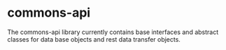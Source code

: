 # commons-api
The commons-api library currently contains base interfaces and abstract classes for data base objects and rest data transfer objects.
